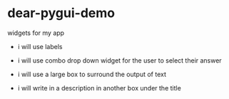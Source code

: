 # dear-pygui-demo
widgets for my app
* i will use labels

* i will use combo drop down widget for the user to select their answer

* i will use a large box to surround the output of text

* i will write in a description in another box under the title